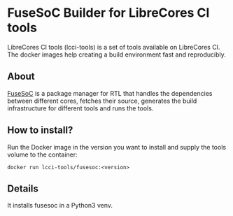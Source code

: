 # FuseSoC Builder for LibreCores CI tools

LibreCores CI tools (lcci-tools) is a set of tools available on
LibreCores CI. The docker images help creating a build environment
fast and reproducibly.

## About

[FuseSoC](https://github.com/olofk/fusesoc) is a package manager for
RTL that handles the dependencies between different cores, fetches
their source, generates the build infrastructure for different tools
and runs the tools.

## How to install?

Run the Docker image in the version you want to install and supply the
tools volume to the container:

    docker run lcci-tools/fusesoc:<version>

## Details

It installs fusesoc in a Python3 venv.

